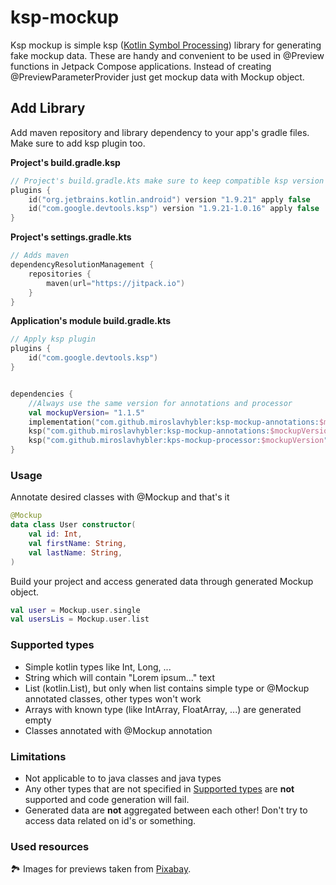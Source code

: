 # ksp-mockup
Ksp mockup is simple ksp ([Kotlin Symbol Processing](https://kotlinlang.org/docs/ksp-overview.html#supported-libraries)) 
library for generating fake mockup data. These are handy  and convenient to be used in @Preview 
functions in Jetpack Compose applications. Instead of creating @PreviewParameterProvider just get 
mockup data with Mockup object.

## Add Library
Add maven repository and library dependency to your app's gradle files. Make sure to add ksp plugin too.

**Project's build.gradle.ksp**
```kotlin
// Project's build.gradle.kts make sure to keep compatible ksp version with your kotlin version 
plugins {
    id("org.jetbrains.kotlin.android") version "1.9.21" apply false
    id("com.google.devtools.ksp") version "1.9.21-1.0.16" apply false
}
```

**Project's settings.gradle.kts**
```kotlin
// Adds maven 
dependencyResolutionManagement {
    repositories {
        maven(url="https://jitpack.io")
    }
}
```

**Application's module build.gradle.kts**
```kotlin
// Apply ksp plugin
plugins {
    id("com.google.devtools.ksp")
}


dependencies {
    //Always use the same version for annotations and processor
    val mockupVersion= "1.1.5"
    implementation("com.github.miroslavhybler:ksp-mockup-annotations:$mockupVersion")
    ksp("com.github.miroslavhybler:ksp-mockup-annotations:$mockupVersion")
    ksp("com.github.miroslavhybler:kps-mockup-processor:$mockupVersion")
}
```

### Usage
Annotate desired classes with @Mockup and that's it

```kotlin
@Mockup
data class User constructor(
    val id: Int,
    val firstName: String,
    val lastName: String,
)
```

Build your project and access generated data through generated Mockup object.

```kotlin
val user = Mockup.user.single
val usersLis = Mockup.user.list
```

### Supported types
- Simple kotlin types like Int, Long, ...
- String which will contain "Lorem ipsum..." text
- List (kotlin.List), but only when list contains simple type or @Mockup annotated classes, other types won't work
- Arrays with known type (like IntArray, FloatArray, ...) are generated empty
- Classes annotated with @Mockup annotation

### Limitations 
- Not applicable to to java classes and java types
- Any other types that are not specified in [Supported types](#Supported-types) are **not** supported and code generation will fail.
- Generated data are **not** aggregated between each other! Don't try to access data related on id's or something.

### Used resources
🏞 Images for previews taken from [Pixabay](https://www.pixabay.com/).